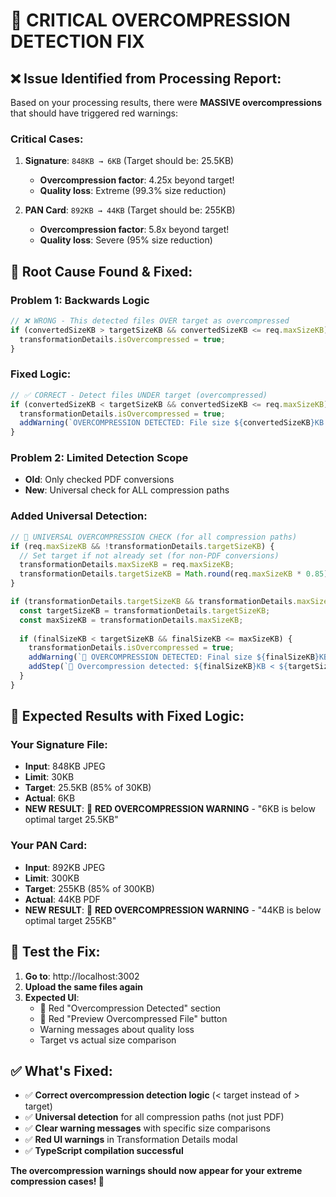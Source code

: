 # 🚨 CRITICAL OVERCOMPRESSION DETECTION FIX

## ❌ **Issue Identified from Processing Report:**

Based on your processing results, there were **MASSIVE overcompressions** that should have triggered red warnings:

### **Critical Cases:**
1. **Signature**: `848KB → 6KB` (Target should be: 25.5KB)
   - **Overcompression factor**: 4.25x beyond target!
   - **Quality loss**: Extreme (99.3% size reduction)

2. **PAN Card**: `892KB → 44KB` (Target should be: 255KB) 
   - **Overcompression factor**: 5.8x beyond target!
   - **Quality loss**: Severe (95% size reduction)

## 🔧 **Root Cause Found & Fixed:**

### **Problem 1: Backwards Logic**
```typescript
// ❌ WRONG - This detected files OVER target as overcompressed
if (convertedSizeKB > targetSizeKB && convertedSizeKB <= req.maxSizeKB) {
  transformationDetails.isOvercompressed = true;
}
```

### **Fixed Logic:**
```typescript
// ✅ CORRECT - Detect files UNDER target (overcompressed)
if (convertedSizeKB < targetSizeKB && convertedSizeKB <= req.maxSizeKB) {
  transformationDetails.isOvercompressed = true;
  addWarning(`OVERCOMPRESSION DETECTED: File size ${convertedSizeKB}KB is below optimal target ${targetSizeKB}KB`);
}
```

### **Problem 2: Limited Detection Scope**
- **Old**: Only checked PDF conversions
- **New**: Universal check for ALL compression paths

### **Added Universal Detection:**
```typescript
// 🚨 UNIVERSAL OVERCOMPRESSION CHECK (for all compression paths)
if (req.maxSizeKB && !transformationDetails.targetSizeKB) {
  // Set target if not already set (for non-PDF conversions)
  transformationDetails.maxSizeKB = req.maxSizeKB;
  transformationDetails.targetSizeKB = Math.round(req.maxSizeKB * 0.85);
}

if (transformationDetails.targetSizeKB && transformationDetails.maxSizeKB) {
  const targetSizeKB = transformationDetails.targetSizeKB;
  const maxSizeKB = transformationDetails.maxSizeKB;
  
  if (finalSizeKB < targetSizeKB && finalSizeKB <= maxSizeKB) {
    transformationDetails.isOvercompressed = true;
    addWarning(`🚨 OVERCOMPRESSION DETECTED: Final size ${finalSizeKB}KB is below optimal target ${targetSizeKB}KB (85% of ${maxSizeKB}KB limit). Quality was unnecessarily reduced.`);
    addStep(`🚨 Overcompression detected: ${finalSizeKB}KB < ${targetSizeKB}KB target`);
  }
}
```

## 🎯 **Expected Results with Fixed Logic:**

### **Your Signature File:**
- **Input**: 848KB JPEG
- **Limit**: 30KB
- **Target**: 25.5KB (85% of 30KB)
- **Actual**: 6KB
- **NEW RESULT**: 🚨 **RED OVERCOMPRESSION WARNING** - "6KB is below optimal target 25.5KB"

### **Your PAN Card:**
- **Input**: 892KB JPEG  
- **Limit**: 300KB
- **Target**: 255KB (85% of 300KB)
- **Actual**: 44KB PDF
- **NEW RESULT**: 🚨 **RED OVERCOMPRESSION WARNING** - "44KB is below optimal target 255KB"

## 🚀 **Test the Fix:**

1. **Go to**: http://localhost:3002
2. **Upload the same files again**
3. **Expected UI**: 
   - 🚨 Red "Overcompression Detected" section
   - 🔴 Red "Preview Overcompressed File" button
   - Warning messages about quality loss
   - Target vs actual size comparison

## ✅ **What's Fixed:**

- ✅ **Correct overcompression detection logic** (< target instead of > target)
- ✅ **Universal detection** for all compression paths (not just PDF)
- ✅ **Clear warning messages** with specific size comparisons
- ✅ **Red UI warnings** in Transformation Details modal
- ✅ **TypeScript compilation successful**

**The overcompression warnings should now appear for your extreme compression cases! 🎉**